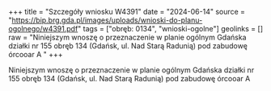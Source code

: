 +++
title = "Szczegóły wniosku W4391"
date = "2024-06-14"
source = "https://bip.brg.gda.pl/images/uploads/wnioski-do-planu-ogolnego/w4391.pdf"
tags = ["obręb: 0134", "wnioski-ogolne"]
geolinks = []
raw = "Niniejszym wnoszę o przeznaczenie w planie ogólnym Gdańska działki nr 155 obręb 134 (Gdańsk, ul. Nad Starą Radunią) pod zabudowę órcooar A "
+++

Niniejszym wnoszę o przeznaczenie w planie ogólnym Gdańska działki nr 155 obręb
134 (Gdańsk, ul. Nad Starą Radunią) pod zabudowę órcooar A



